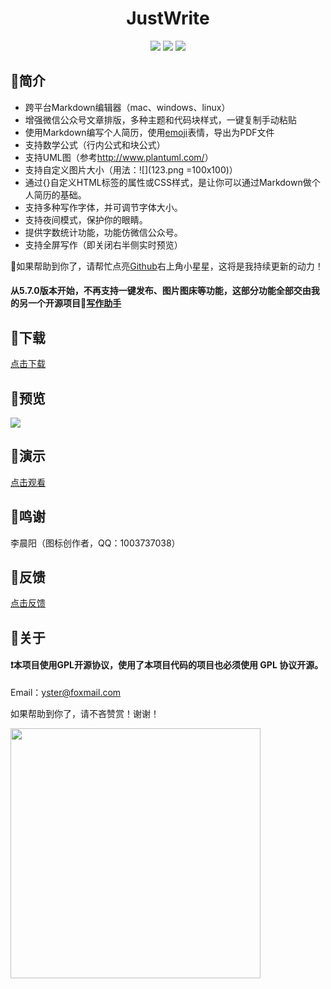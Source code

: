 <div align="center">
<h1>JustWrite</h1>
<img src="https://img.shields.io/github/license/ystcode/JustWrite"/>
<img src="https://img.shields.io/static/v1?label=electron&message=6.0.12&color="/>
<img src="https://img.shields.io/badge/platform-mac|window|linux-lightgrey.svg"/>
</div>

## 🚩简介

- 跨平台Markdown编辑器（mac、windows、linux）
- 增强微信公众号文章排版，多种主题和代码块样式，一键复制手动粘贴
- 使用Markdown编写个人简历，使用[emoji](http://m.fhdq.net/emoji/emojifuhao.html)表情，导出为PDF文件
- 支持数学公式（行内公式和块公式）
- 支持UML图（参考<http://www.plantuml.com/>）
- 支持自定义图片大小（用法：\![](123.png =100x100)）
- 通过{}自定义HTML标签的属性或CSS样式，是让你可以通过Markdown做个人简历的基础。
- 支持多种写作字体，并可调节字体大小。
- 支持夜间模式，保护你的眼睛。
- 提供字数统计功能，功能仿微信公众号。
- 支持全屏写作（即关闭右半侧实时预览）

📣如果帮助到你了，请帮忙点亮[Github](https://github.com/ystcode/JustWrite)右上角小星星，这将是我持续更新的动力！

#### 从5.7.0版本开始，不再支持一键发布、图片图床等功能，这部分功能全部交由我的另一个开源项目📝[写作助手](https://github.com/ystcode/BlogHelper)

## 🚩下载

[点击下载](https://github.com/ystcode/JustWrite/releases)

## 🚩预览

![](https://images.gitee.com/uploads/images/2020/0309/170010_bc841e4b_1620924.png)

## 🚩演示

[点击观看](https://www.bilibili.com/video/av78534183/)

## 🚩鸣谢

李晨阳（图标创作者，QQ：1003737038）

## 🚩反馈

[点击反馈](https://github.com/ystcode/JustWrite/issues)

## 🚩关于

#### ❗本项目使用GPL开源协议，使用了本项目代码的项目也必须使用 GPL 协议开源。

Email：[yster@foxmail.com](mailto:yster@foxmail.com)

如果帮助到你了，请不吝赞赏！谢谢！

<img src='https://i.loli.net/2020/01/13/pPoFNwT6fKCZQ2i.png' width="400px" />
